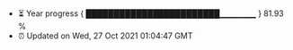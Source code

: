 - ⏳ Year progress { ████████████████████████▁▁▁▁▁▁ } 81.93 %
- ⏰ Updated on Wed, 27 Oct 2021 01:04:47 GMT


